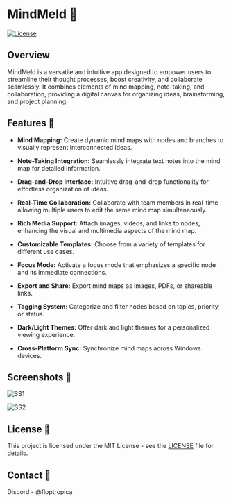 # MindMeld 🧠

[![License](https://img.shields.io/github/license/Metloub/MindMeld)]([LICENSE](https://github.com/metloub/MindMeld/blob/main/LICENSE))

## Overview

MindMeld is a versatile and intuitive app designed to empower users to streamline their thought processes, boost creativity, and collaborate seamlessly. It combines elements of mind mapping, note-taking, and collaboration, providing a digital canvas for organizing ideas, brainstorming, and project planning.

## Features 🚀

- **Mind Mapping:** Create dynamic mind maps with nodes and branches to visually represent interconnected ideas.

- **Note-Taking Integration:** Seamlessly integrate text notes into the mind map for detailed information.

- **Drag-and-Drop Interface:** Intuitive drag-and-drop functionality for effortless organization of ideas.

- **Real-Time Collaboration:** Collaborate with team members in real-time, allowing multiple users to edit the same mind map simultaneously.

- **Rich Media Support:** Attach images, videos, and links to nodes, enhancing the visual and multimedia aspects of the mind map.

- **Customizable Templates:** Choose from a variety of templates for different use cases.

- **Focus Mode:** Activate a focus mode that emphasizes a specific node and its immediate connections.

- **Export and Share:** Export mind maps as images, PDFs, or shareable links.

- **Tagging System:** Categorize and filter nodes based on topics, priority, or status.

- **Dark/Light Themes:** Offer dark and light themes for a personalized viewing experience.

- **Cross-Platform Sync:** Synchronize mind maps across Windows devices.

## Screenshots 📸

![SS1](url_to_screenshot_1)

![SS2](url_to_screenshot_2)

## License 📄

This project is licensed under the MIT License - see the [LICENSE]([LICENSE](https://github.com/metloub/MindMeld/blob/main/LICENSE)) file for details.

## Contact 📧

Discord - @floptropica
